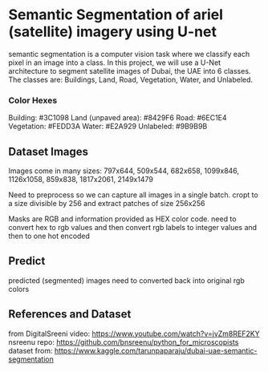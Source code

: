 # Semantic Segmentation of ariel (satellite) imagery using U-net
semantic segmentation is a computer vision task where we classify each pixel in an image into a class. In this project, we will use a U-Net architecture to segment satellite images of Dubai, the UAE into 6 classes. The classes are: Buildings, Land, Road, Vegetation, Water, and Unlabeled.

### Color Hexes
Building: #3C1098
Land (unpaved area): #8429F6
Road: #6EC1E4
Vegetation: #FEDD3A
Water: #E2A929
Unlabeled: #9B9B9B

## Dataset Images
Images come in many sizes: 797x644, 509x544, 682x658, 1099x846, 1126x1058, 859x838, 1817x2061,  2149x1479​

Need to preprocess so we can capture all images in a single batch.
cropt to a size divisible by 256 and extract patches of size 256x256

Masks are RGB and information provided as HEX color code.
need to convert hex to rgb values and then convert rgb labels to integer values and then to one hot encoded

## Predict
predicted (segmented) images need to converted back into original rgb colors

## References and Dataset
from DigitalSreeni video: https://www.youtube.com/watch?v=jvZm8REF2KY
nsreenu repo: https://github.com/bnsreenu/python_for_microscopists
dataset from: https://www.kaggle.com/tarunpaparaju/dubai-uae-semantic-segmentation